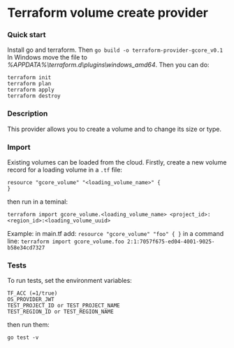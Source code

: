 # Terraform volume create provider

### Quick start
Install go and terraform. Then
``
go build -o terraform-provider-gcore_v0.1
``
In Windows move the file to *%APPDATA%\terraform.d\plugins\windows_amd64*.
Then you can do:
```
terraform init
terraform plan
terraform apply
terraform destroy
```

### Description
This provider allows you to create a volume and to change its size or type.

### Import 
Existing volumes can be loaded from the cloud. Firstly, create a new volume record for a loading volume in a ``.tf`` file:
```
resource "gcore_volume" "<loading_volume_name>" {
}
```
then run in a teminal:
```
terraform import gcore_volume.<loading_volume_name> <project_id>:<region_id>:<loading_volume_uuid>
```

Example:
 in main.tf add:
    ```
    resource "gcore_volume" "foo" {
    }
    ```
 in a command line:
    ```
    terraform import gcore_volume.foo 2:1:7057f675-ed04-4001-9025-b58e34cd7327
    ```


### Tests
To run tests, set the environment variables:
```
TF_ACC (=1/true)
OS_PROVIDER_JWT
TEST_PROJECT_ID or TEST_PROJECT_NAME
TEST_REGION_ID or TEST_REGION_NAME
```
then run them:
```
go test -v
```
